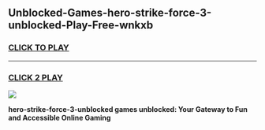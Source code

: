 
## Unblocked-Games-hero-strike-force-3-unblocked-Play-Free-wnkxb
<h3>
<a href="https://premium76.site?title=hero-strike-force-3-unblocked&ref=18A1">CLICK TO PLAY</a></h3>
<hr>

<h3>
<a href="https://premium76.site?title=hero-strike-force-3-unblocked&ref=18A1">CLICK 2 PLAY</a>
  
</h3>

<a href="https://premium76.site?title=hero-strike-force-3-unblocked&ref=18A1"><img src="https://clearcache.store/games.png"></a>


**hero-strike-force-3-unblocked games unblocked: Your Gateway to Fun and Accessible Online Gaming**
